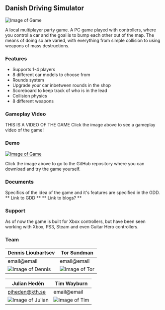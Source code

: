 ## Danish Driving Simulator
![Image of Game](https://pjheden.github.io/DDS-project/images/fireball.png)

A local multiplayer party game. A PC game played with controllers, where you control a car and the goal is to bump each other out of the map. The means of doing so are varied, with everything from simple collision to using weapons of mass destructions.

### Features
- Supports 1-4 players
- 8 different car models to choose from
- Rounds system
- Upgrade your car inbetween rounds in the shop
- Scoreboard to keep track of who is in the lead
- Collision physics
- 8 different weapons

### Gameplay Video
THIS IS A VIDEO OF THE GAME
Click the image above to see a gameplay video of the game!

### Demo
[![Image of Game](https://pjheden.github.io/DDS-project/images/menuscene.png)](https://github.com/pjheden/DDS_gitversion)

Click the image above to go to the GitHub repository where you can download and try the game yourself.

### Documents
Specifics of the idea of the game and it's features are specified in the GDD. ** Link to GDD **
** Link to blogs? **

### Support

As of now the game is built for Xbox controllers, but have been seen working with Xbox, PS3, Steam and even Guitar Hero controllers.

### Team

Dennis Lioubartsev | Tor Sundman
------------ | -------------
email@email | email@email
![Image of Dennis](https://pjheden.github.io/DDS-project/images/dennis.jpg) | ![Image of Tor](https://pjheden.github.io/DDS-project/images/tor.jpg)

Julian Hedén | Tim Wayburn
------------ | -------------
pjheden@kth.se | email@email
![Image of Julian](https://pjheden.github.io/DDS-project/images/julian.jpg) | ![Image of Tim](https://pjheden.github.io/DDS-project/images/tim.jpg)
